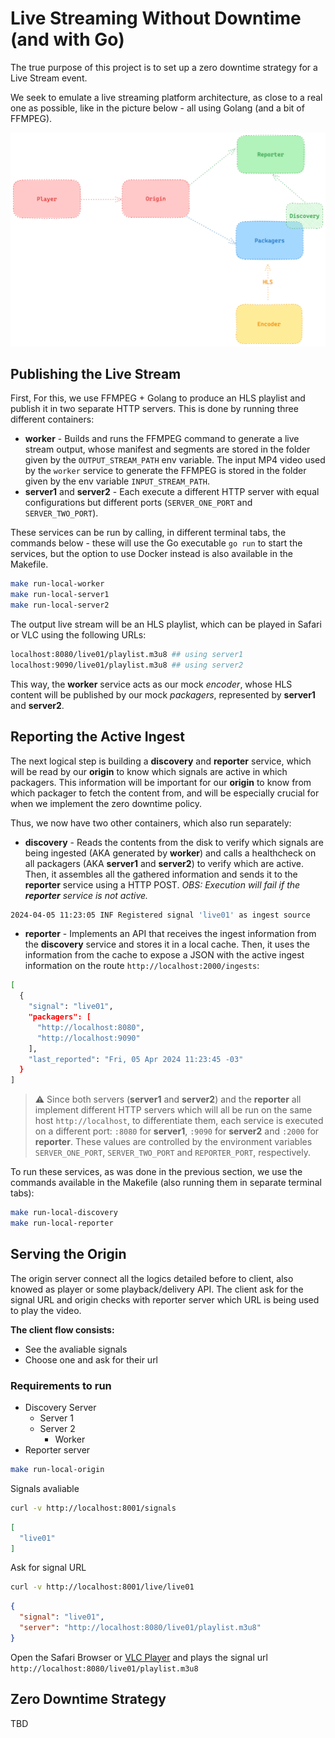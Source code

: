 # Live Streaming Without Downtime (and with Go)

The true purpose of this project is to set up a zero downtime strategy for a Live Stream event.

We seek to emulate a live streaming platform architecture, as close to a real one as possible, like in the picture below - all using Golang (and a bit of FFMPEG).

![Live Streaming Architecture](assets/docs.png)

## Publishing the Live Stream

First, For this, we use FFMPEG + Golang to produce an HLS playlist and publish it in two separate HTTP servers. This is done by running three different containers:

- **worker** - Builds and runs the FFMPEG command to generate a live stream output, whose manifest and segments are stored in the folder given by the `OUTPUT_STREAM_PATH` env variable. The input MP4 video used by the `worker` service to generate the FFMPEG is stored in the folder given by the env variable `INPUT_STREAM_PATH`.
- **server1** and **server2** - Each execute a different HTTP server with equal configurations but different ports (`SERVER_ONE_PORT` and `SERVER_TWO_PORT`).

These services can be run by calling, in different terminal tabs, the commands below - these will use the Go executable `go run` to start the services, but the option to use Docker instead is also available in the Makefile.

```sh
make run-local-worker
make run-local-server1
make run-local-server2
```

The output live stream will be an HLS playlist, which can be played in Safari or VLC using the following URLs:

```sh
localhost:8080/live01/playlist.m3u8 ## using server1
localhost:9090/live01/playlist.m3u8 ## using server2
```

This way, the **worker** service acts as our mock *encoder*, whose HLS content will be published by our mock *packagers*, represented by **server1** and **server2**.

## Reporting the Active Ingest

The next logical step is building a **discovery** and **reporter** service, which will be read by our **origin** to know which signals are active in which packagers. This information will be important for our **origin** to know from which packager to fetch the content from, and will be especially crucial for when we implement the zero downtime policy.

Thus, we now have two other containers, which also run separately:

- **discovery** - Reads the contents from the disk to verify which signals are being ingested (AKA generated by **worker**) and calls a healthcheck on all packagers (AKA **server1** and **server2**) to verify which are active. Then, it assembles all the gathered information and sends it to the **reporter** service using a HTTP POST. *OBS: Execution will fail if the **reporter** service is not active.*

```sh
2024-04-05 11:23:05 INF Registered signal 'live01' as ingest source
```

- **reporter** - Implements an API that receives the ingest information from the **discovery** service and stores it in a local cache. Then, it uses the information from the cache to expose a JSON with the active ingest information on the route `http://localhost:2000/ingests`:

```sh
[
  {
    "signal": "live01",
    "packagers": [
      "http://localhost:8080",
      "http://localhost:9090"
    ],
    "last_reported": "Fri, 05 Apr 2024 11:23:45 -03"
  }
]
```

> :warning: Since both servers (**server1** and **server2**) and the **reporter** all implement different HTTP servers which will all be run on the same host `http://localhost`, to differentiate them, each service is executed on a different port: `:8080` for **server1**, `:9090` for **server2** and `:2000` for **reporter**. These values are controlled by the environment variables `SERVER_ONE_PORT`, `SERVER_TWO_PORT` and `REPORTER_PORT`, respectively.

To run these services, as was done in the previous section, we use the commands available in the Makefile (also running them in separate terminal tabs):

```sh
make run-local-discovery
make run-local-reporter
```

## Serving the Origin

The origin server connect all the logics detailed before to client, also knowed as player or some playback/delivery API. The client ask for the signal URL and origin checks with reporter server which URL is being used to play the video.

**The client flow consists:**
- See the avaliable signals
- Choose one and ask for their url

### Requirements to run
- Discovery Server
  - Server 1
  - Server 2
    - Worker
- Reporter server

```sh
make run-local-origin
```

Signals avaliable
```sh
curl -v http://localhost:8001/signals
```

```json
[
  "live01"
]
```

Ask for signal URL
```sh
curl -v http://localhost:8001/live/live01
```

```json
{
  "signal": "live01",
  "server": "http://localhost:8080/live01/playlist.m3u8"
}
```

Open the Safari Browser or [VLC Player](https://www.videolan.org/vlc/) and plays the signal url `http://localhost:8080/live01/playlist.m3u8`

## Zero Downtime Strategy

TBD